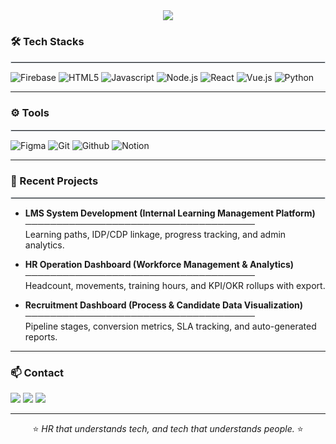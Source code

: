 <div align= "center">
    <img src="https://capsule-render.vercel.app/api?type=soft&color=0:4f6af3,100:7b5bd2&height=120&text=Tech%20HR-er%20Leo&animation=&fontColor=ffffff&fontSize=50" />
    </div>

### 🛠️ Tech Stacks
<hr style="border:0.5px solid #d8dee4; margin:4px 0 12px;">

![Firebase](https://img.shields.io/badge/Firebase-FFCA28?style=for-the-badge&logo=Firebase&logoColor=white)
![HTML5](https://img.shields.io/badge/HTML5-E34F26?style=for-the-badge&logo=HTML5&logoColor=white)
![Javascript](https://img.shields.io/badge/Javascript-F7DF1E?style=for-the-badge&logo=Javascript&logoColor=white)
![Node.js](https://img.shields.io/badge/Node.js-339933?style=for-the-badge&logo=Node.js&logoColor=white)
![React](https://img.shields.io/badge/React-61DAFB?style=for-the-badge&logo=React&logoColor=white)
![Vue.js](https://img.shields.io/badge/Vue.js-4FC08D?style=for-the-badge&logo=Vue.js&logoColor=white)
![Python](https://img.shields.io/badge/Python-3776AB?style=for-the-badge&logo=Python&logoColor=white)

---

### ⚙️ Tools
<hr style="border:0.5px solid #d8dee4; margin:4px 0 12px;">

![Figma](https://img.shields.io/badge/Figma-F24E1E?style=for-the-badge&logo=Figma&logoColor=white)
![Git](https://img.shields.io/badge/Git-F05032?style=for-the-badge&logo=Git&logoColor=white)
![Github](https://img.shields.io/badge/Github-181717?style=for-the-badge&logo=Github&logoColor=white)
![Notion](https://img.shields.io/badge/Notion-000000?style=for-the-badge&logo=Notion&logoColor=white)

---

### 📁 Recent Projects
<hr style="border:0.5px solid #d8dee4; margin:4px 0 12px;">

- **LMS System Development (Internal Learning Management Platform)**  
  ─────────────────────────────────────  
  Learning paths, IDP/CDP linkage, progress tracking, and admin analytics.

- **HR Operation Dashboard (Workforce Management & Analytics)**  
  ─────────────────────────────────────  
  Headcount, movements, training hours, and KPI/OKR rollups with export.

- **Recruitment Dashboard (Process & Candidate Data Visualization)**  
  ─────────────────────────────────────  
  Pipeline stages, conversion metrics, SLA tracking, and auto-generated reports.

---

### 📫 Contact
<a href="https://www.instagram.com/_oleo_v/"><img src="https://img.shields.io/badge/Instagram-E4405F?style=for-the-badge&logo=Instagram&logoColor=white" /></a>
<a href="mailto:joy9274@hufs.ac.kr"><img src="https://img.shields.io/badge/Gmail-EA4335?style=for-the-badge&logo=Gmail&logoColor=white" /></a>
<a href="#"><img src="https://img.shields.io/badge/Notion-000000?style=for-the-badge&logo=Notion&logoColor=white" /></a>

---

<div align="center">
⭐ <i>HR that understands tech, and tech that understands people.</i> ⭐
</div>
